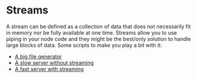 # Streams 

A stream can be defined as a collection of data that does not necessarily fit in memory nor be fully available at one time.
Streams allow you to use piping in your node code and they might be the best/only solution to handle large blocks of data. Some scripts to make you play a bit with it:

* [A big file generator](scripts/streams/bigFileMaker.js)
* [A slow server without streaming](scripts/streams/server.js)
* [A fast server with streaming](scripts/streams/serverStream.js)

